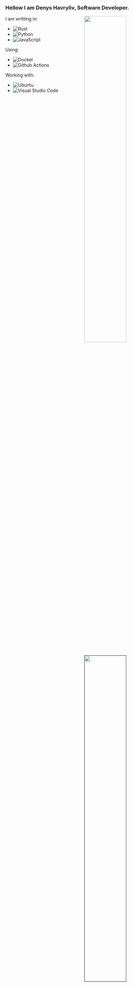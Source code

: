 ### Hellow I am Denys Havryliv, Software Developer.

[<img align="right" width="51%" src="https://github-readme-stats.vercel.app/api?username=HavrylivDenys&show_icons=true&icon_color=CE1D2D&text_color=718096&bg_color=ffffff&hide_title=true" />](https://metrics.lecoq.io/imp2002?template=classic)

I am writting in: 
* ![Rust](https://img.shields.io/badge/Rust-000000?style=for-the-badge&logo=rust&logoColor=white)
* ![Python](https://img.shields.io/badge/Python-14354C?style=for-the-badge&logo=python&logoColor=white)
* ![JavaScript](https://img.shields.io/badge/JavaScript-F7DF1E?style=for-the-badge&logo=javascript&logoColor=black)

Using: 
* ![Docker](https://img.shields.io/badge/-Docker-2C2255?style=for-the-badge&logo=docker)
* ![Github Actions](http://img.shields.io/badge/-Github%20Actions-2088FF?style=for-the-badge&logo=github-actions&logoColor=ffffff)

Working with:
* ![Ubuntu](https://img.shields.io/badge/Ubuntu-E95420?style=for-the-badge&logo=ubuntu&logoColor=white)
* ![Visual Studio Code](https://img.shields.io/badge/Visual%20Studio%20Code-0078d7.svg?style=for-the-badge&logo=visual-studio-code&logoColor=white)

[<img align="right" width="51%" src="https://github-readme-stats.vercel.app/api/top-langs/?username=HavrylivDenys&layout=compact" />]()
